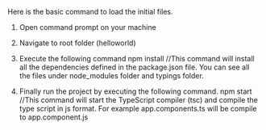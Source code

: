 Here is the basic command to load the initial files.

1) Open command prompt on your machine

2) Navigate to root folder (helloworld)

3) Execute the following command 
  npm install
  //This command will install all the dependencies defined in the package.json file. You can see all the files under node_modules folder and typings folder.

4) Finally run the project by executing the following command.
  npm start 
  //This command will start the TypeScript compiler (tsc) and compile the type script in js format. For example app.components.ts will be compile to app.component.js
